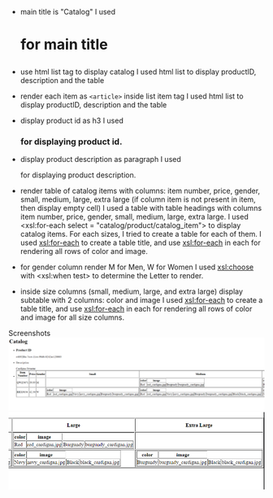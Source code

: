 - main title is "Catalog"
I used <h1> for main title

- use html list tag to display catalog
I used html list to display productID, description and the table

- render each item as `<article>` inside list item tag
I used html list to display productID, description and the table

- display product id as h3
I used <h3> for displaying product id.

- display product description as paragraph
I used <p> for displaying product description.

- render table of catalog items with columns: item number, price, gender, small, medium, large, extra large (if column item is not present in item, then display empty cell)
I used a table with table headings <th> with columns item number, price, gender, small, medium, large, extra large. I used <xsl:for-each select = "catalog/product/catalog_item"> to display catalog items. For each sizes, I tried to create a table for each of them. I used <xsl:for-each> to create a table title, and use <xsl:for-each> in each for rendering all rows of color and image.

- for gender column render M for Men, W for Women
I used <xsl:choose> with <xsl:when test> to determine the Letter to render.

- inside size columns (small, medium, large, and extra large) display subtable with 2 columns: color and image
I used <xsl:for-each> to create a table title, and use <xsl:for-each> in each for rendering all rows of color and image for all size columns.

Screenshots
![image info](Screenshot_assignment1.png)
![image info](Screenshot_assignment2.png)